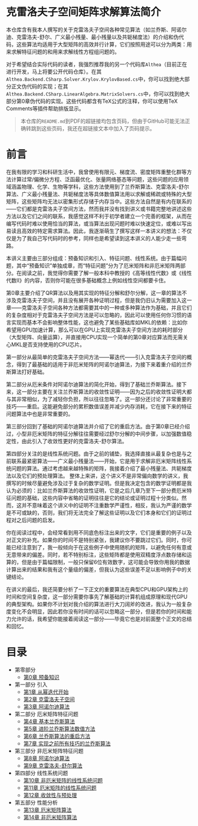 # 克雷洛夫子空间矩阵求解算法简介
本仓库含有我本人撰写的关于克雷洛夫子空间各种常见算法（如兰乔斯、阿诺尔迪、克雷洛夫-舒尔、广义最小残量、最小残量以及共轭梯度法）的介绍和伪代码，这些算法均适用于大型矩阵的高效并行计算，它们按照用途可以分为两类：用来求解特征问题的和用来求解线性方程组问题的。

对于希望结合实际代码的读者，我强烈推荐我的另一个代码库`Althea`（目前正在进行开发，马上将要公开代码仓库）。在其`Althea.Backend.CSharp.Solver.Krylov.KrylovBased.cs`中，你可以找到绝大部分正文伪代码的实现；在其`Althea.Backend.CSharp.LinearAlgebra.MatrixSolvers.cs`中，你可以找到绝大部分第0章伪代码的实现。这些代码都含有TeX公式的注释，你可以使用TeX Comments等插件帮助排版显示。

> 本仓库的`README.md`到PDF的超链接均包含页码，但由于GitHub可能无法正确转跳到这些页码，我还在超链接文本中加入了页码提示。

# 前言

在我有限的学习和科研生活中，我曾使用有限元、梯度流、密度矩阵重整化群等方法计算过常/偏微分方程、泛函最优化、张量网络基态等问题，这些问题的应用领域涵盖物理、化学、生物等学科，这些方法使用到了兰乔斯算法、克雷洛夫-舒尔算法、广义最小残量法、共轭梯度法等具体数值算法用以求解或稀疏或特殊的大型矩阵，这些矩阵均无法以密集形式存储于内存当中。这些方法自然是有内在联系的——它们都是克雷洛夫子空间方法，然而我并没有找到讲义或书籍完整地讲述这些方法以及它们之间的联系，我感觉这样不利于初学者建立一个完善的框架，从而在编写代码时难以使用恰当的算法，或当算法出现问题时难以快速定位，或难以写出易读且高效的特定需求算法。因此，我逐渐萌生了撰写这样一本讲义的想法：不仅仅是为了我自己写代码时的参考，同样也是希望读到这本讲义的人能少走一些弯路。

本讲义主要由三部分组成：预备知识和引入、特征问题、线性系统。由于篇幅问题，其中“预备知识”单独成章，而“特征问题”分为了厄米矩阵和非厄米矩阵两部分。在阅读之前，我觉得你需要了解一般本科中教授的《高等线性代数》或《线性代数II》的内容，否则你可能在很多基础概念上例如线性空间都要卡住。

第0章主要介绍了QR算法以及用其实现的特征分解和舒尔分解，这一章的算法不涉及克雷洛夫子空间，并且没有展开各种证明过程，但是我仍旧认为需要加入这一章——克雷洛夫子空间各种方法都需要其中的一种或多种算法作为基础，并且它们的复杂度相对于克雷洛夫子空间方法是可以忽略的，因此可以使用任何你习惯的语言实现而基本不会影响整体性能，这也避免了某些基础库如MKL的依赖：比如你希望用GPU加速计算，那么可以在GPU上实现克雷洛夫子空间方法的耗时部分（大型矩阵、向量运算），并直接用CPU实现一个简单的第0章对应算法而无需关心MKL是否支持使用的CPU芯片。

第一部分从最简单的克雷洛夫子空间方法——幂迭代——引入克雷洛夫子空间的概念，得到了最基础的适用于非厄米矩阵的阿诺尔迪算法，为接下来着重介绍的兰乔斯算法打好基础。

第二部分从厄米条件对阿诺尔迪算法的简化开始，得到了基础兰乔斯算法。接下来，这一部分主要在关注兰乔斯算法的收敛性证明——因为之后的收敛性证明大都与其非常相似，为了减轻你负担，所以往往忽略了。这一部分还讨论了非常重要的技巧——重启。这能避免部分的累积数值误差并减少内存消耗，它在接下来的特征问题算法中也是非常重要的。

第三部分回到了基础的阿诺尔迪算法并介绍了它的重启方法。由于第0章已经介绍过，小型非厄米矩阵的特征分解往往需要经过舒尔分解的中间步骤，以加强数值稳定性，由此引入了收敛性更好的克雷洛夫-舒尔算法。

第四部分关注的是线性系统问题。由于之前的铺垫，我选择直接从最复杂也是与之前联系最紧密算法——广义最小残量法——开始，它是用于求解非厄米矩阵线性系统问题的算法。通过考虑越来越特殊的矩阵，我接着介绍了最小残量法、共轭梯度法以及它们的预处理算法。
整体上来讲，这个讲义不是非常偏向数学的讲义，我撰写的时候尽量避免涉及过于复杂的数学证明。但是我决定包含的数学证明都是我认为必须的：比如兰乔斯算法的收敛性证明，它是之后几章乃至下一部分费厄米特征问题的基础，这些内容中省略的证明往往是它的结论或证明过程十分类似。然而，这并不意味着这个讲义中的证明不注重数学严谨性，相反，我认为严谨的数学是不可或缺的，否则，我们将无法完全了解这些证明以及它们本身和它们的证明过程对之后问题的启发。

你在阅读过程中，会经常看到用不同底色标注出来的文字，它们是重要的例子以及对正文的补充。如果你的时间不是特别紧张，我建议你不要跳过它们。同时，你可能已经注意到了，我一般倾向于在这些例子中使用随机的矩阵，以避免任何有意或无意带来的偏差。同时，若不特别标注，这些矩阵都是使用双精度浮点数存储和运算的，但是由于篇幅限制，一般只保留6位有效数字，这可能会导致你用我的数据计算出来的结果和我有这个量级的偏差，但我认为这些误差不足以影响例子中的关键结论。

在讲义的最后，我还简要分析了一下正文的重要算法在典型CPU和GPU架构上的时间和空间复杂度，这一部分需要你事先了解基础的计算机组成原理和现代GPU的典型架构。如果你不计划对我介绍的算法进行大刀阔斧的改进，我认为一般复杂度变化不会明显，因此若你没有时间的话可以忽略这一部分，但是若你的时间和能力允许的话，我希望你能接着阅读这一部分——毕竟它也是对前面整个正文的总结和回忆。


# 目录
- 第零部分
	- [第0章 预备知识](zh/ch0/README.md)
- 第一部分 引入
	- [第1章 从幂迭代开始](zh/ch1/README.md)
	- [第2章 克雷洛夫子空间](zh/ch2/README.md)
	- [第3章 阿诺尔迪算法](zh/ch3/README.md)
- 第二部分 厄米矩阵特征问题
	- [第4章 基本兰乔斯算法](zh/ch4/README.md)
	- [第5章 进阶兰乔斯算法数值方法](zh/ch5/README.md)
	- [第6章 兰乔斯算法的重启方法](zh/ch6/README.md)
	- [第7章 实现之前所有技巧的兰乔斯算法](zh/ch7/README.md)
- 第三部分 非厄米矩阵特征问题
	- [第8章 阿诺尔迪算法](zh/ch8/README.md)
	- [第9章 克雷洛夫-舒尔算法](zh/ch9/README.md)
- 第四部分 线性系统问题
	- [第10章 非厄米矩阵的线性系统问题](zh/ch10/README.md)
	- [第11章 厄米矩阵的线性系统问题](zh/ch11/README.md)
	- [第12章 收敛性与预处理](zh/ch12/README.md)
- 第五部分 性能分析
	- [第13章 厄米矩阵算法](zh/ch13/README.md)
	- [第14章 非厄米矩阵算法](zh/ch14/README.md)
